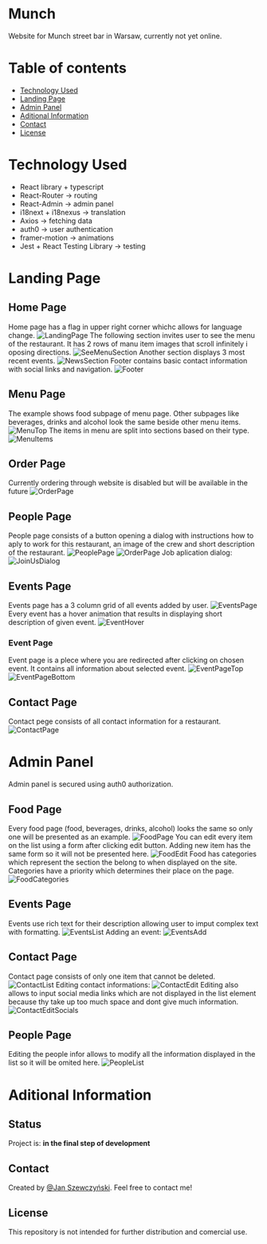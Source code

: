 # Munch
Website for Munch street bar in Warsaw, currently not yet online.

# Table of contents
* [Technology Used](#technology-used)
* [Landing Page](#landing-page)
* [Admin Panel](#admin-panel)
* [Aditional Information](#aditional-information)
* [Contact](#contact)
* [License](#license)

# Technology Used
* React library + typescript
* React-Router -> routing
* React-Admin -> admin panel
* i18next + i18nexus -> translation
* Axios -> fetching data
* auth0 -> user authentication
* framer-motion -> animations
* Jest + React Testing Library -> testing

# Landing Page
## Home Page
Home page has a flag in upper right corner whichc allows for language change.
![LandingPage](screenshots/landing.png)
The following section invites user to see the menu of the restaurant. It has 2 rows of manu item images that scroll infinitely i oposing directions.
![SeeMenuSection](screenshots/see-menu-section.png)
Another section displays 3 most recent events.
![NewsSection](screenshots/news-section.png)
Footer contains basic contact information with social links and navigation.
![Footer](screenshots/footer.png)

## Menu Page
The example shows food subpage of menu page. Other subpages like beverages, drinks and alcohol look the same beside other menu items.
![MenuTop](screenshots/menu-top.png)
The items in menu are split into sections based on their type.
![MenuItems](screenshots/menu-items-pl.png)

## Order Page
Currently ordering through website is disabled but will be available in the future
![OrderPage](screenshots/order.png)

## People Page
People page consists of a button opening a dialog with instructions how to aply to work for this restaurant, an image of the crew and short description of the restaurant.
![PeoplePage](screenshots/people-top.png)
![OrderPage](screenshots/people-bottm.png)
Job aplication dialog:
![JoinUsDialog](screenshots/join-us-dialog.png)

## Events Page
Events page has a 3 column grid of all events added by user.
![EventsPage](screenshots/events.png)
Every event has a hover animation that results in displaying short description of given event.
![EventHover](screenshots/event-hover.png)

### Event Page
Event page is a plece where you are redirected after clicking on chosen event. It contains all information about selected event.
![EventPageTop](screenshots/event-page-top.png)
![EventPageBottom](screenshots/event-page-bottom.png)

## Contact Page
Contact pege consists of all contact information for a restaurant.
![ContactPage](screenshots/contact.png)

# Admin Panel
Admin panel is secured using auth0 authorization.
## Food Page
Every food page (food, beverages, drinks, alcohol) looks the same so only one will be presented as an example.
![FoodPage](screenshots/food-list.png)
You can edit every item on the list using a form after clicking edit button. Adding new item has the same form so it will not be presented here.
![FoodEdit](screenshots/food-edit.png)
Food has categories which represent the section the belong to when displayed on the site. Categories have a priority which determines their place on the page.
![FoodCategories](screenshots/food-categories.png)

## Events Page
Events use rich text for their description allowing user to imput complex text with formatting.
![EventsList](screenshots/events-list.png)
Adding an event:
![EventsAdd](screenshots/events-add.png)

## Contact Page
Contact page consists of only one item that cannot be deleted.
![ContactList](screenshots/contact-list.png)
Editing contact informations:
![ContactEdit](screenshots/contact-edit.png)
Editing also allows to input social media links which are not displayed in the list element because thy take up too much space and dont give much information.
![ContactEditSocials](screenshots/contact-edit-socials.png)

## People Page
Editing the people infor allows to modify all the information displayed in the list so it will be omited here.
![PeopleList](screenshots/people-list.png)

# Aditional Information
## Status
Project is: __in the final step of development__

## Contact
Created by [@Jan Szewczyński](https://github.com/lulek1410).
Feel free to contact me!

## License
This repository is not intended for further distribution and comercial use.





